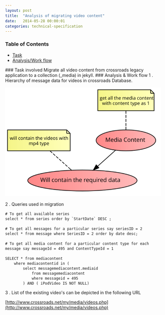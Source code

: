 ```yaml
---
layout: post
title:  "Analysis of migrating video content"
date:   2014-05-28 00:00:01
categories: technical-specification
---
```


### Table of Contents

  * [Task](#task)
  * [Analysis/Work flow](#analysis)

<a name="task"/>
### Task involved
</a>
Migrate all video content from crossroads legacy application to a collection (_media) in jekyll.

<a name="analysis"/>
### Analysis & Work flow
</a>
1 . Hierarchy of message data for videos in crossroads Database.

![alt text](/flowcharts/video_content.svg "Message Migration flow chart")

2 . Queries used in migration

```
# To get all available series
select * from series order by `StartDate` DESC ;

# To get all messages for a particular series say seriesID = 2
select * from message where SeriesID = 2 order by date desc;

# To get all media content for a particular content type for each message say messageId = 495 and ContentTypeId = 1

SELECT * from mediacontent
	where mediacontentid in (
		select messagemediacontent.mediaid 
			from messagemediacontent 
			where messageid = 495
		) AND ( iPodVideo IS NOT NULL)

```
3 . List of the existing video's can be depicted in the following URL

[http://www.crossroads.net/my/media/videos.php](http://www.crossroads.net/my/media/videos.php)
